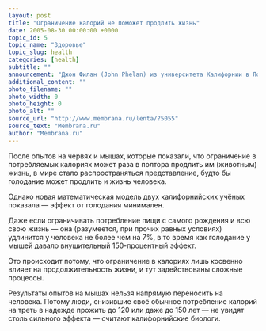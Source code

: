 ```yaml
---
layout: post
title: "Ограничение калорий не поможет продлить жизнь"
date: 2005-08-30 00:00:00 +0000
topic_id: 5
topic_name: "Здоровье"
topic_slug: health
categories: [health]
subtitle: ""
announcement: "Джон Филан (John Phelan) из университета Калифорнии в Лос-Анджелесе (UCLA) и Майкл Роуз (Michael Rose) из университета Калифорнии в Ирвине (UCI) провели расчёт влияния диеты на продолжительность жизни."
additional_content: ""
photo_filename: ""
photo_width: 0
photo_height: 0
photo_alt: ""
source_url: "http://www.membrana.ru/lenta/?5055"
source_text: "Membrana.ru"
author: "Membrana.ru"
---
```

После опытов на червях и мышах, которые показали, что ограничение в потребляемых калориях может раза в полтора продлить им (животным) жизнь, в мире стало распространяться представление, будто бы голодание может продлить и жизнь человека.

Однако новая математическая модель двух калифорнийских учёных показала — эффект от голодания минимален.

Даже если ограничивать потребление пищи с самого рождения и всю свою жизнь — она (разумеется, при прочих равных условиях) удлинится у человека не более чем на 7%, в то время как голодание у мышей давало внушительный 150-процентный эффект.

Это происходит потому, что ограничение в калориях лишь косвенно влияет на продолжительность жизни, и тут задействованы сложные процессы.

Результаты опытов на мышах нельзя напрямую переносить на человека. Потому люди, снизившие своё обычное потребление калорий на треть в надежде прожить до 120 или даже до 150 лет — не увидят столь сильного эффекта — считают калифорнийские биологи.
